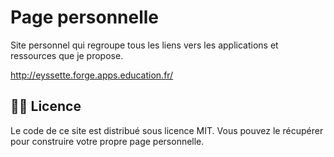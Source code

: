 # Page personnelle

Site personnel qui regroupe tous les liens vers les applications et ressources que je propose.

http://eyssette.forge.apps.education.fr/

## 👩‍⚖️ Licence

Le code de ce site est distribué sous licence MIT.
Vous pouvez le récupérer pour construire votre propre page personnelle.
